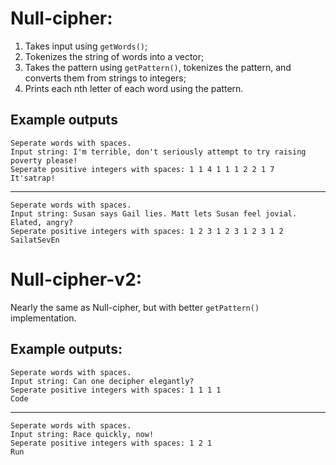 # Null-cipher:

1. Takes input using `getWords()`;
2. Tokenizes the string of words into a vector;
3. Takes the pattern using `getPattern()`, tokenizes the pattern, and converts them from strings to integers;
4. Prints each nth letter of each word using the pattern.

## Example outputs

	Seperate words with spaces.
	Input string: I'm terrible, don't seriously attempt to try raising poverty please!
	Seperate positive integers with spaces: 1 1 4 1 1 1 2 2 1 7  
	It'satrap!
	
---

	Seperate words with spaces.
	Input string: Susan says Gail lies. Matt lets Susan feel jovial. Elated, angry?
	Seperate positive integers with spaces: 1 2 3 1 2 3 1 2 3 1 2
	SailatSevEn
	
# Null-cipher-v2:

Nearly the same as Null-cipher, but with better `getPattern()` implementation.

## Example outputs:

	Seperate words with spaces.
	Input string: Can one decipher elegantly?
	Seperate positive integers with spaces: 1 1 1 1
	Code
	
---
	
	Seperate words with spaces.
	Input string: Race quickly, now!     
	Seperate positive integers with spaces: 1 2 1
	Run
